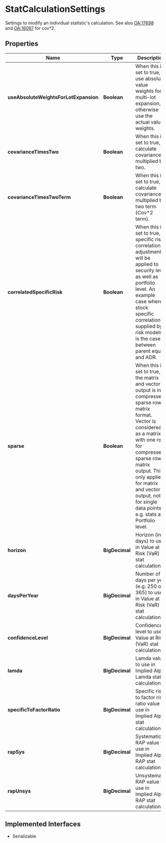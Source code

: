 

# StatCalculationSettings

Settings to modify an individual statistic's calculation. See also [OA:17698](https://my.apps.factset.com/oa/pages/17698#risk) and [OA:16097](https://my.apps.factset.com/oa/pages/16097#cov2) for cov*2.

## Properties

Name | Type | Description | Notes
------------ | ------------- | ------------- | -------------
**useAbsoluteWeightsForLotExpansion** | **Boolean** | When this is set to true, use absolute value weights for multi-lot expansion, otherwise use the actual value weights. |  [optional]
**covarianceTimesTwo** | **Boolean** | When this is set to true, calculate covariance multiplied by two. |  [optional]
**covarianceTimesTwoTerm** | **Boolean** | When this is set to true, calculate covariance multiplied by two term (Cov*2 term). |  [optional]
**correlatedSpecificRisk** | **Boolean** | When this is set to true, specific risk correlation adjustment will be applied to security level as well as portfolio level. An example case where stock specific correlation is supplied by risk models is the case between parent equity and ADR. |  [optional]
**sparse** | **Boolean** | When this is set to true, the matrix and vector output is in compressed sparse row matrix format. Vector is considered as a matrix with one row for compressed sparse row matrix output. This only applies for matrix and vector output, not for single data points e.g. stats at Portfolio level. |  [optional]
**horizon** | **BigDecimal** | Horizon (in days) to use in Value at Risk (VaR) stat calculations. |  [optional]
**daysPerYear** | **BigDecimal** | Number of days per year (e.g. 250 or 365) to use in Value at Risk (VaR) stat calculations. |  [optional]
**confidenceLevel** | **BigDecimal** | Confidence level to use in Value at Risk (VaR) stat calculations. |  [optional]
**lamda** | **BigDecimal** | Lamda value to use in Implied Alpha Lamda stat calculations. |  [optional]
**specificToFactorRatio** | **BigDecimal** | Specific risk to factor risk ratio value to use in Implied Alpha stat calculations. |  [optional]
**rapSys** | **BigDecimal** | Systematic RAP value to use in Implied Alpha RAP stat calculations. |  [optional]
**rapUnsys** | **BigDecimal** | Unsystematic RAP value to use in Implied Alpha RAP stat calculations. |  [optional]


## Implemented Interfaces

* Serializable


